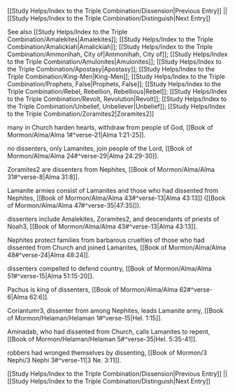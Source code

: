 [[Study Helps/Index to the Triple Combination/Dissension|Previous Entry]]  ||  [[Study Helps/Index to the Triple Combination/Distinguish|Next Entry]]

 See also [[Study Helps/Index to the Triple Combination/Amalekites|Amalekites]]; [[Study Helps/Index to the Triple Combination/Amalickiah|Amalickiah]]; [[Study Helps/Index to the Triple Combination/Ammonihah, City of|Ammonihah, City of]]; [[Study Helps/Index to the Triple Combination/Amulonites|Amulonites]]; [[Study Helps/Index to the Triple Combination/Apostasy|Apostasy]]; [[Study Helps/Index to the Triple Combination/King-Men|King-Men]]; [[Study Helps/Index to the Triple Combination/Prophets, False|Prophets, False]]; [[Study Helps/Index to the Triple Combination/Rebel, Rebellion, Rebellious|Rebel]]; [[Study Helps/Index to the Triple Combination/Revolt, Revolution|Revolt]]; [[Study Helps/Index to the Triple Combination/Unbelief, Unbeliever|Unbelief]]; [[Study Helps/Index to the Triple Combination/Zoramites2|Zoramites2]]

 many in Church harden hearts, withdraw from people of God, [[Book of Mormon/Alma/Alma 1#^verse-21|Alma 1:21-25]].

 no dissenters, only Lamanites, join people of the Lord, [[Book of Mormon/Alma/Alma 24#^verse-29|Alma 24:29-30]].

 Zoramites2 are dissenters from Nephites, [[Book of Mormon/Alma/Alma 31#^verse-8|Alma 31:8]].

 Lamanite armies consist of Lamanites and those who had dissented from Nephites, [[Book of Mormon/Alma/Alma 43#^verse-13|Alma 43:13]] ([[Book of Mormon/Alma/Alma 47#^verse-35|47:35]]).

 dissenters include Amalekites, Zoramites2, and descendants of priests of Noah3, [[Book of Mormon/Alma/Alma 43#^verse-13|Alma 43:13]].

 Nephites protect families from barbarous cruelties of those who had dissented from Church and joined Lamanites, [[Book of Mormon/Alma/Alma 48#^verse-24|Alma 48:24]].

 dissenters compelled to defend country, [[Book of Mormon/Alma/Alma 51#^verse-15|Alma 51:15-20]].

 Pachus is king of dissenters, [[Book of Mormon/Alma/Alma 62#^verse-6|Alma 62:6]].

 Coriantumr3, dissenter from among Nephites, leads Lamanite army, [[Book of Mormon/Helaman/Helaman 1#^verse-15|Hel. 1:15]].

 Aminadab, who had dissented from Church, calls Lamanites to repent, [[Book of Mormon/Helaman/Helaman 5#^verse-35|Hel. 5:35-41]].

 robbers had wronged themselves by dissenting, [[Book of Mormon/3 Nephi/3 Nephi 3#^verse-11|3 Ne. 3:11]].

[[Study Helps/Index to the Triple Combination/Dissension|Previous Entry]]  ||  [[Study Helps/Index to the Triple Combination/Distinguish|Next Entry]]